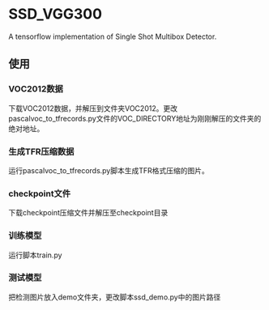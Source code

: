 # SSD_VGG300
A tensorflow implementation of Single Shot Multibox Detector.
## 使用
### VOC2012数据
下载VOC2012数据，并解压到文件夹VOC2012。更改pascalvoc_to_tfrecords.py文件的VOC_DIRECTORY地址为刚刚解压的文件夹的绝对地址。
### 生成TFR压缩数据
运行pascalvoc_to_tfrecords.py脚本生成TFR格式压缩的图片。
### checkpoint文件
下载checkpoint压缩文件并解压至checkpoint目录
### 训练模型
运行脚本train.py
### 测试模型
把检测图片放入demo文件夹，更改脚本ssd_demo.py中的图片路径
